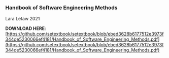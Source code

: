 ### Handbook of Software Engineering Methods

Lara Letaw 2021

**DOWNLOAD HERE**: [https://github.com/setextbook/setextbook/blob/ebed3628b6177512e3973f344de5230066ef4181/Handbook_of_Software_Engineering_Methods.pdf](https://github.com/setextbook/setextbook/blob/ebed3628b6177512e3973f344de5230066ef4181/Handbook_of_Software_Engineering_Methods.pdf)
